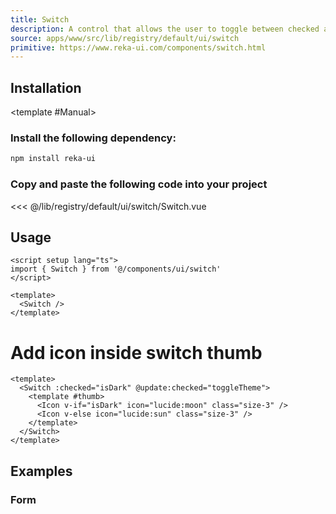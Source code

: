 ```yaml
---
title: Switch
description: A control that allows the user to toggle between checked and not checked.
source: apps/www/src/lib/registry/default/ui/switch
primitive: https://www.reka-ui.com/components/switch.html
---
```


<ComponentPreview name="SwitchDemo" />

## Installation

<TabPreview name="CLI">
<template #CLI>

```bash
npx shadcn-vue@latest add switch
```
</template>

<template #Manual>

<Steps>

### Install the following dependency:

```bash
npm install reka-ui
```

### Copy and paste the following code into your project

 <<< @/lib/registry/default/ui/switch/Switch.vue

</Steps>

</template>
</TabPreview>

## Usage

```vue
<script setup lang="ts">
import { Switch } from '@/components/ui/switch'
</script>

<template>
  <Switch />
</template>
```

# Add icon inside switch thumb

```vue
<template>
  <Switch :checked="isDark" @update:checked="toggleTheme">
    <template #thumb>
      <Icon v-if="isDark" icon="lucide:moon" class="size-3" />
      <Icon v-else icon="lucide:sun" class="size-3" />
    </template>
  </Switch>
</template>
```

## Examples

### Form

<ComponentPreview name="SwitchForm" />
